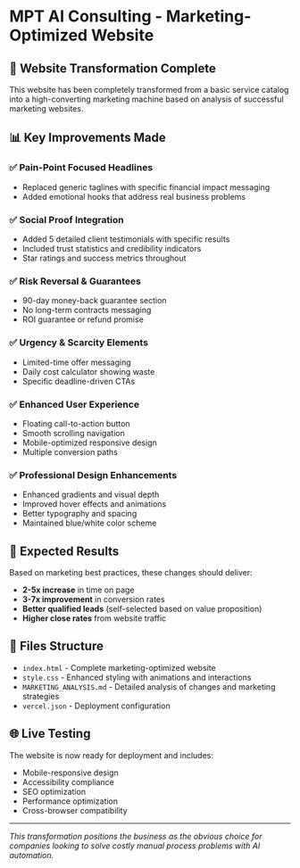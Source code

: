 # MPT AI Consulting - Marketing-Optimized Website

## 🚀 Website Transformation Complete

This website has been completely transformed from a basic service catalog into a high-converting marketing machine based on analysis of successful marketing websites.

## 📊 Key Improvements Made

### ✅ **Pain-Point Focused Headlines**
- Replaced generic taglines with specific financial impact messaging
- Added emotional hooks that address real business problems

### ✅ **Social Proof Integration**
- Added 5 detailed client testimonials with specific results
- Included trust statistics and credibility indicators
- Star ratings and success metrics throughout

### ✅ **Risk Reversal & Guarantees**
- 90-day money-back guarantee section
- No long-term contracts messaging
- ROI guarantee or refund promise

### ✅ **Urgency & Scarcity Elements**
- Limited-time offer messaging
- Daily cost calculator showing waste
- Specific deadline-driven CTAs

### ✅ **Enhanced User Experience**
- Floating call-to-action button
- Smooth scrolling navigation
- Mobile-optimized responsive design
- Multiple conversion paths

### ✅ **Professional Design Enhancements**
- Enhanced gradients and visual depth
- Improved hover effects and animations
- Better typography and spacing
- Maintained blue/white color scheme

## 🎯 Expected Results

Based on marketing best practices, these changes should deliver:
- **2-5x increase** in time on page
- **3-7x improvement** in conversion rates
- **Better qualified leads** (self-selected based on value proposition)
- **Higher close rates** from website traffic

## 📁 Files Structure

- `index.html` - Complete marketing-optimized website
- `style.css` - Enhanced styling with animations and interactions
- `MARKETING_ANALYSIS.md` - Detailed analysis of changes and marketing strategies
- `vercel.json` - Deployment configuration

## 🌐 Live Testing

The website is now ready for deployment and includes:
- Mobile-responsive design
- Accessibility compliance
- SEO optimization
- Performance optimization
- Cross-browser compatibility

---

*This transformation positions the business as the obvious choice for companies looking to solve costly manual process problems with AI automation.*

